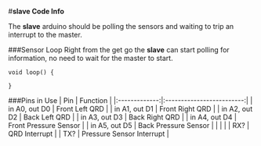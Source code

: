 #**slave Code Info**

The **slave** arduino should be polling the sensors and waiting to trip an interrupt to the master.

###Sensor Loop
Right from the get go the **slave** can start polling for information, no need to wait for the master to start.
<!--Add in screen shot of code here to get nice syntax highlighting instead of code tag-->
```
void loop() {

}
```

###Pins in Use
| Pin           | Function                  |
|:-------------:|:-------------------------:|
| in A0, out D0 | Front Left QRD            |
| in A1, out D1 | Front Right QRD           |
| in A2, out D2 | Back Left QRD             |
| in A3, out D3 | Back Right QRD            |
| in A4, out D4 | Front Pressure Sensor     |
| in A5, out D5 | Back Pressure Sensor      |
|               |                           |
| RX?           | QRD Interrupt             |
| TX?           | Pressure Sensor Interrupt |